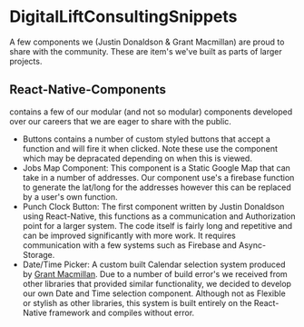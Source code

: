 # DigitalLiftConsultingSnippets
A few components we (Justin Donaldson &amp; Grant Macmillan) are proud to share with the community. These are item's we've built as parts of larger projects.

## React-Native-Components 
contains a few of our modular (and not so modular) components developed over our careers that we are eager to share with the public.
- Buttons contains a number of custom styled buttons that accept a function and will fire it when clicked. Note these use the <Pressable> component which may be depracated depending on when this is viewed.
- Jobs Map Component: This component is a Static Google Map that can take in a number of addresses. Our component use's a firebase function to generate the lat/long for the addresses however this can be replaced by a user's own function.
- Punch Clock Button: The first component written by Justin Donaldson using React-Native, this functions as a communication and Authorization point for a larger system. The code itself is fairly long and repetitive and can be improved significantly with more work. It requires communication with a few systems such as Firebase and Async-Storage.
- Date/Time Picker: A custom built Calendar selection system produced by [Grant Macmillan](https://github.com/grantmacmillan). Due to a number of build error's we received from other libraries that provided similar functionality, we decided to develop our own Date and Time selection component. Although not as Flexible or stylish as other libraries, this system is built entirely on the React-Native framework and compiles without error.
